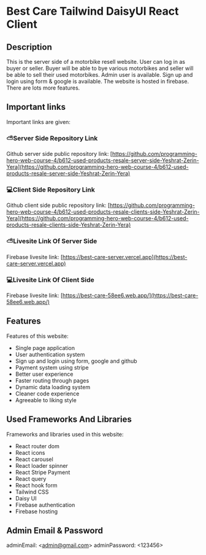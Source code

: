 # Best Care Tailwind DaisyUI React Client

## Description

This is the server side of a motorbike resell website. User can log in as buyer or seller. Buyer will be able to bye various motorbikes and seller will be able to sell their used motorbikes. Admin user is available. Sign up and login using form & google is available. The website is hosted in firebase. There are lots more features.

## Important links

Important links are given:

### ⛅️Server Side Repository Link

Github server side public repository link: [https://github.com/programming-hero-web-course-4/b612-used-products-resale-server-side-Yeshrat-Zerin-Yera](https://github.com/programming-hero-web-course-4/b612-used-products-resale-server-side-Yeshrat-Zerin-Yera)

### 💻Client Side Repository Link

Github client side public repository link: [https://github.com/programming-hero-web-course-4/b612-used-products-resale-clients-side-Yeshrat-Zerin-Yera](https://github.com/programming-hero-web-course-4/b612-used-products-resale-clients-side-Yeshrat-Zerin-Yera)

### ⛅️Livesite Link Of Server Side

Firebase livesite link: [https://best-care-server.vercel.app](https://best-care-server.vercel.app)

### 💻Livesite Link Of Client Side

Firebase livesite link: [https://best-care-58ee6.web.app/](https://best-care-58ee6.web.app/)


## Features

Features of this website:

* Single page application
* User authentication system
* Sign up and login using form, google and github
* Payment system using stripe
* Better user experience
* Faster routing through pages
* Dynamic data loading system
* Cleaner code experience
* Agreeable to liking style

## Used Frameworks And Libraries

Frameworks and libraries used in this website:

* React router dom
* React icons
* React carousel
* React loader spinner
* React Stripe Payment
* React query
* React hook form
* Tailwind CSS
* Daisy UI
* Firebase authentication
* Firebase hosting

## Admin Email & Password

adminEmail: \<admin@gmail.com\>
adminPassword: \<123456\>
